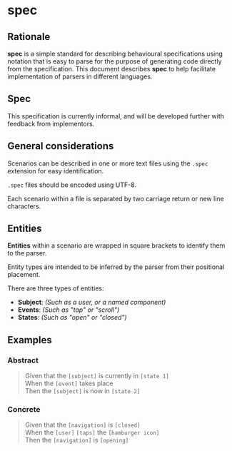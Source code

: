 # spec

## Rationale

**spec** is a simple standard for describing behavioural specifications using notation that is easy to parse for the purpose of generating code directly from the specification. This document describes **spec** to help facilitate implementation of parsers in different languages.

## Spec

This specification is currently informal, and will be developed further with feedback from implementors.

## General considerations

Scenarios can be described in one or more text files using the `.spec` extension for easy identification.

`.spec` files should be encoded using UTF-8.

Each scenario within a file is separated by two carriage return or new line characters.

## Entities

**Entities** within a scenario are wrapped in square brackets to identify them to the parser.

Entity types are intended to be inferred by the parser from their positional placement.

There are three types of entities:

- **Subject**: _(Such as a user, or a named component)_
- **Events**: _(Such as "tap" or "scroll")_
- **States**: _(Such as "open" or "closed")_

## Examples

### Abstract

> Given that the `[subject]` is currently in `[state 1]`<br/>
> When the `[event]` takes place<br/>
> Then the `[subject]` is now in `[state 2]`

### Concrete

> Given that the `[navigation]` is `[closed]`<br/>
> When the `[user]` `[taps]` the `[hamburger icon]`<br/>
> Then the `[navigation]` is `[opening]`

